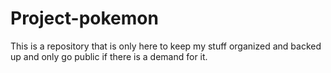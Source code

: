 # Project-pokemon
This is a repository that is only here to keep my stuff organized and backed up and only go public if there is a demand for it.
